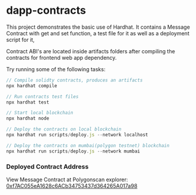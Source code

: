 # dapp-contracts

This project demonstrates the basic use of Hardhat. It contains a Message Contract with get and set function, a test file for it as well as a deployment script for it,

Contract ABI's are located inside artifacts folders after compiling the contracts for frontend web app dependency.

Try running some of the following tasks:

```js
// Compile solidty contracts, produces an artifacts
npx hardhat compile

// Run contracts test files
npx hardhat test

// Start local blockchain
npx hardhat node

// Deploy the contracts on local blockchain
npx hardhat run scripts/deploy.js --network localhost

// Deploy the contracts on mumbai(polygon testnet) blockchain
npx hardhat run scripts/deploy.js --network mumbai
```

### Deployed Contract Address

View Message Contract at Polygonscan explorer: [0xf7AC055eA1628c6ACb34753437d364265A017a98](https://mumbai.polygonscan.com/address/0xf7AC055eA1628c6ACb34753437d364265A017a98)

